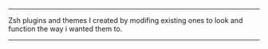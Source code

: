 ______________________________________________________________________________
Zsh plugins and themes I created by modifing existing ones to look and function the way i wanted them to.
______________________________________________________________________________
